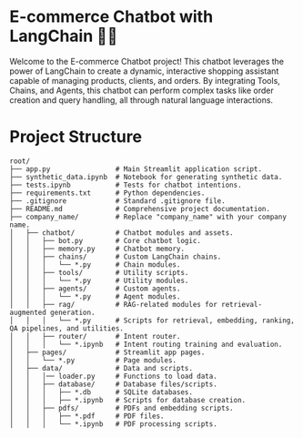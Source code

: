 # E-commerce Chatbot with LangChain 🤖🛒

Welcome to the E-commerce Chatbot project! This chatbot leverages the power of LangChain to create a dynamic, interactive shopping assistant capable of managing products, clients, and orders. By integrating Tools, Chains, and Agents, this chatbot can perform complex tasks like order creation and query handling, all through natural language interactions.

# Project Structure

```plaintext
root/
├── app.py                # Main Streamlit application script.
├── synthetic_data.ipynb  # Notebook for generating synthetic data.
├── tests.ipynb           # Tests for chatbot intentions.
├── requirements.txt      # Python dependencies.
├── .gitignore            # Standard .gitignore file.
├── README.md             # Comprehensive project documentation.
├── company_name/         # Replace "company_name" with your company name.
│   ├── chatbot/          # Chatbot modules and assets.
│   │   ├── bot.py        # Core chatbot logic.
│   │   ├── memory.py     # Chatbot memory.
│   │   ├── chains/       # Custom LangChain chains.
│   │   │   └── *.py      # Chain modules.
│   │   ├── tools/        # Utility scripts.
│   │   │   └── *.py      # Utility modules.
│   │   ├── agents/       # Custom agents.
│   │   │   └── *.py      # Agent modules.
│   │   ├── rag/          # RAG-related modules for retrieval-augmented generation.
│   │   │   └── *.py      # Scripts for retrieval, embedding, ranking, QA pipelines, and utilities.
│   │   ├── router/       # Intent router.
│   │   │   └── *.ipynb   # Intent routing training and evaluation.
│   ├── pages/            # Streamlit app pages.
│   │   └── *.py          # Page modules.
│   ├── data/             # Data and scripts.
│   │   │── loader.py     # Functions to load data.
│   │   ├── database/     # Database files/scripts.
│   │   │   ├── *.db      # SQLite databases.
│   │   │   ├── *.ipynb   # Scripts for database creation.
│   │   ├── pdfs/         # PDFs and embedding scripts.
│   │   │   ├── *.pdf     # PDF files.
│   │   │   └── *.ipynb   # PDF processing scripts.
